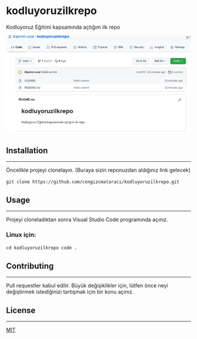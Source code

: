 # kodluyoruzilkrepo

Kodluyoruz Eğitimi kapsamında açtığım ilk repo

![ilk](https://github.com/Alperen-ucar/kodluyoruzilkrepo/blob/main/ilk.png)

## Installation
---
Öncelikle projeyi clonelayın. (Buraya sizin reponuzdan aldığınız link gelecek)

`git clone https://github.com/cengizcmataraci/kodluyoruzilkrepo.git`

## Usage
---
Projeyi cloneladıktan sonra Visual Studio Code programında açınız.

### Linux için:
`cd kodluyoruzilkrepo
code .`

## Contributing
---
Pull requestler kabul edilir. Büyük değişiklikler için, lütfen önce neyi değiştirmek istediğinizi tartışmak için bir konu açınız.

## License
---
[MIT](https://choosealicense.com/licenses/mit/)
